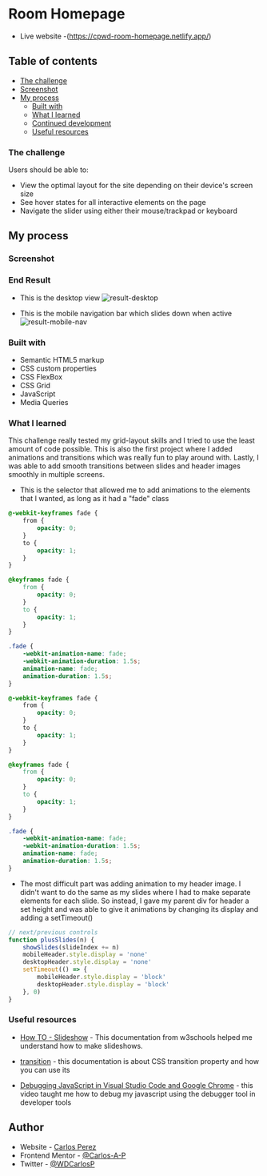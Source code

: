 # Room Homepage

- Live website -(https://cpwd-room-homepage.netlify.app/)

## Table of contents

- [The challenge](#the-challenge)
- [Screenshot](#screenshot)
- [My process](#my-process)
  - [Built with](#built-with)
  - [What I learned](#what-i-learned)
  - [Continued development](#continued-development)
  - [Useful resources](#useful-resources)

### The challenge

Users should be able to:

- View the optimal layout for the site depending on their device's screen size
- See hover states for all interactive elements on the page
- Navigate the slider using either their mouse/trackpad or keyboard

## My process

### Screenshot

### End Result

- This is the desktop view
![result-desktop](https://user-images.githubusercontent.com/85038929/131232941-92d0e687-6313-4dc7-aff0-2078e5446b97.JPG)

- This is the mobile navigation bar which slides down when active
![result-mobile-nav](https://user-images.githubusercontent.com/85038929/131232944-1503c67d-f71d-4bce-bc5e-6b9e7e3b319a.JPG)

### Built with

- Semantic HTML5 markup
- CSS custom properties
- CSS FlexBox
- CSS Grid
- JavaScript
- Media Queries

### What I learned

This challenge really tested my grid-layout skills and I tried to use the least amount of code possible. This is also the first project where I added animations and transitions which was really fun to play around with. Lastly, I was able to add smooth transitions between slides and header images smoothly in multiple screens.

- This is the selector that allowed me to add animations to the elements that I wanted, as long as it had a "fade" class

```CSS
@-webkit-keyframes fade {
	from {
		opacity: 0;
	}
	to {
		opacity: 1;
	}
}

@keyframes fade {
	from {
		opacity: 0;
	}
	to {
		opacity: 1;
	}
}

.fade {
	-webkit-animation-name: fade;
	-webkit-animation-duration: 1.5s;
	animation-name: fade;
	animation-duration: 1.5s;
}
```

```CSS
@-webkit-keyframes fade {
	from {
		opacity: 0;
	}
	to {
		opacity: 1;
	}
}

@keyframes fade {
	from {
		opacity: 0;
	}
	to {
		opacity: 1;
	}
}

.fade {
	-webkit-animation-name: fade;
	-webkit-animation-duration: 1.5s;
	animation-name: fade;
	animation-duration: 1.5s;
}
```

- The most difficult part was adding animation to my header image. I didn't want to do the same as my slides where I had to make separate elements for each slide. So instead, I gave my parent div for header a set height and was able to give it animations by changing its display and adding a setTimeout()

```JavaScript
// next/previous controls
function plusSlides(n) {
    showSlides(slideIndex += n)
    mobileHeader.style.display = 'none'
    desktopHeader.style.display = 'none'
    setTimeout(() => {
        mobileHeader.style.display = 'block'
        desktopHeader.style.display = 'block'
    }, 0)
}
```

### Useful resources

- [How TO - Slideshow](https://www.w3schools.com/howto/howto_js_slideshow.asp) - This documentation from w3schools helped me understand how to make slideshows.

- [transition](https://www.w3schools.com/howto/howto_js_slideshow.asp) - this documentation is about CSS transition property and how you can use its

- [Debugging JavaScript in Visual Studio Code and Google Chrome](https://developer.mozilla.org/en-US/docs/Web/CSS/transition) - this video taught me how to debug my javascript using the debugger tool in developer tools

## Author

- Website - [Carlos Perez](https://github.com/Carlos-A-P/room-homepage.git)
- Frontend Mentor - [@Carlos-A-P](https://www.frontendmentor.io/profile/Carlos-A-P)
- Twitter - [@WDCarlosP](https://www.twitter.com/WDCarlosP)
